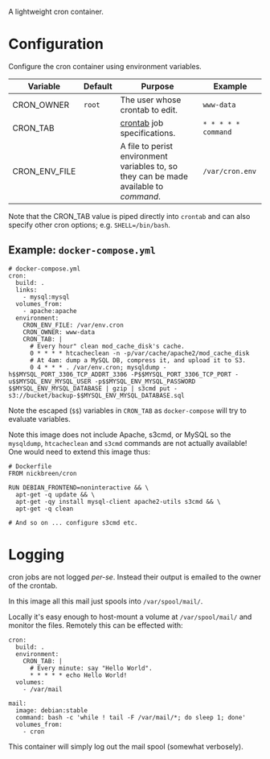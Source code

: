 A lightweight cron container.

# Configuration

Configure the cron container using environment variables.

|Variable|Default|Purpose|Example|
|--------|-------|-------|-------|
|CRON_OWNER   |```root```|The user whose crontab to edit.|```www-data```|
|CRON_TAB     ||[crontab] job specifications.|```* * * * * command```|
|CRON_ENV_FILE||A file to perist environment variables to, so they can be made available to _command_.|```/var/cron.env```

Note that the CRON_TAB value is piped directly into ```crontab``` and can also specify other cron options; e.g. ```SHELL=/bin/bash```.

[crontab]: https://www.debian-administration.org/article/56/Command_scheduling_with_cron

## Example: ```docker-compose.yml```

    # docker-compose.yml    
    cron:
      build: .
      links:
        - mysql:mysql
      volumes_from:
        - apache:apache
      environment:
        CRON_ENV_FILE: /var/env.cron
        CRON_OWNER: www-data
        CRON_TAB: |
          # Every hour" clean mod_cache_disk's cache.
          0 * * * * htcacheclean -n -p/var/cache/apache2/mod_cache_disk
          # At 4am: dump a MySQL DB, compress it, and upload it to S3.
          0 4 * * * . /var/env.cron; mysqldump -h$$MYSQL_PORT_3306_TCP_ADDRT_3306 -P$$MYSQL_PORT_3306_TCP_PORT -u$$MYSQL_ENV_MYSQL_USER -p$$MYSQL_ENV_MYSQL_PASSWORD $$MYSQL_ENV_MYSQL_DATABASE | gzip | s3cmd put - s3://bucket/backup-$$MYSQL_ENV_MYSQL_DATABASE.sql

Note the escaped (```$$```) variables in ```CRON_TAB``` as ```docker-compose``` will try to evaluate variables.

Note this image does not include Apache, s3cmd, or MySQL so the ```mysqldump```, ```htcacheclean``` and ```s3cmd``` commands are not actually available! One would need to extend this image thus:

    # Dockerfile
    FROM nickbreen/cron

    RUN DEBIAN_FRONTEND=noninteractive && \
      apt-get -q update && \
      apt-get -qy install mysql-client apache2-utils s3cmd && \
      apt-get -q clean

    # And so on ... configure s3cmd etc.

# Logging

cron jobs are not logged _per-se_. Instead their output is emailed to the owner of the crontab.

In this image all this mail just spools into ```/var/spool/mail/```.

Locally it's easy enough to host-mount a volume at ```/var/spool/mail/``` and monitor the files. Remotely this can be effected with:

    cron:
      build: .
      environment:
        CRON_TAB: |
          # Every minute: say "Hello World".
          * * * * * echo Hello World!
      volumes:
        - /var/mail

    mail:
      image: debian:stable
      command: bash -c 'while ! tail -F /var/mail/*; do sleep 1; done'
      volumes_from:
        - cron

This container will simply log out the mail spool (somewhat verbosely).
